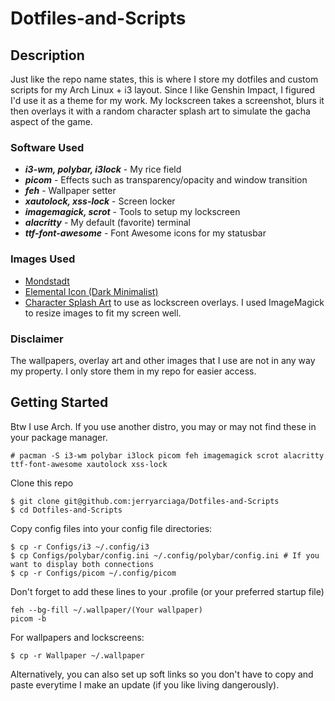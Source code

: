 # Dotfiles-and-Scripts

## Description
Just like the repo name states, this is where I store my dotfiles and custom scripts
for my Arch Linux + i3 layout. Since I like Genshin Impact, I figured I'd use it as
a theme for my work. My lockscreen takes a screenshot, blurs it then overlays it
with a random character splash art to simulate the gacha aspect of the game.

### Software Used
- ***i3-wm, polybar, i3lock*** - My rice field
- ***picom*** - Effects such as transparency/opacity and window transition
- ***feh*** - Wallpaper setter
- ***xautolock, xss-lock*** - Screen locker
- ***imagemagick, scrot*** - Tools to setup my lockscreen
- ***alacritty*** - My default (favorite) terminal
- ***ttf-font-awesome*** - Font Awesome icons for my statusbar

### Images Used
- [Mondstadt](https://www.reddit.com/r/Genshin_Impact/comments/okqdv9/moon_over_monstadt/)
- [Elemental Icon (Dark Minimalist)](https://www.reddit.com/r/Genshin_Impact/comments/jbextw/i_made_2_wallpapers_of_the_genshin_elements/)
- [Character Splash Art](https://genshin-impact.fandom.com/wiki/Genshin_Impact_Wiki)
to use as lockscreen overlays. I used ImageMagick to resize images to fit my screen well.

### Disclaimer
The wallpapers, overlay art and other images that I use are not in any way my property.
I only store them in my repo for easier access.

## Getting Started
Btw I use Arch. If you use another distro, you may or may not find these in your
package manager.
```
# pacman -S i3-wm polybar i3lock picom feh imagemagick scrot alacritty ttf-font-awesome xautolock xss-lock
```
Clone this repo
```
$ git clone git@github.com:jerryarciaga/Dotfiles-and-Scripts
$ cd Dotfiles-and-Scripts
```
Copy config files into your config file directories:
```
$ cp -r Configs/i3 ~/.config/i3
$ cp Configs/polybar/config.ini ~/.config/polybar/config.ini # If you want to display both connections
$ cp -r Configs/picom ~/.config/picom
```

Don't forget to add these lines to your .profile (or your preferred startup file)
```
feh --bg-fill ~/.wallpaper/(Your wallpaper)
picom -b
```

For wallpapers and lockscreens:
```
$ cp -r Wallpaper ~/.wallpaper
```

Alternatively, you can also set up soft links so you don't have to copy and paste
everytime I make an update (if you like living dangerously).
